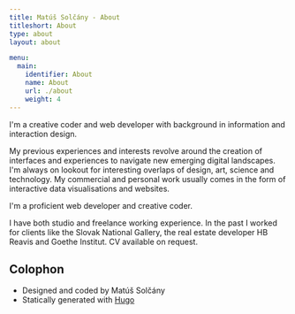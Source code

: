 ```yaml
---
title: Matúš Solčány - About
titleshort: About
type: about
layout: about

menu:
  main:
    identifier: About
    name: About
    url: ./about
    weight: 4
---
```

I'm a creative coder and web developer with background in information and interaction design. 

My previous experiences and interests revolve around the creation of interfaces and experiences to navigate new emerging digital landscapes. I'm always on lookout for interesting overlaps of design, art, science and technology. My commercial and personal work usually comes in the form of interactive data visualisations and websites. 

I'm a proficient web developer and creative   coder. 

I have both studio and freelance working experience. In the past I worked for clients like the Slovak National Gallery, the real estate developer HB Reavis and Goethe Institut. CV available on request.

## Colophon

- Designed and coded by Matúš Solčány
- Statically generated with [Hugo](https://gohugo.io/)



